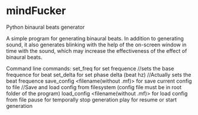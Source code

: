 # mindFucker
Python binaural beats generator

A simple program for generating binaural beats. In addition to generating sound, it also generates blinking with the help of the on-screen window in time with the sound, which may increase the effectiveness of the effect of binaural beats.

Command line commands:
set_freq <Frequence> for set frequence //sets the base frequence for beat
set_delta <Delta> for set phase delta (beat hz) //Actually sets the beat frequence
save_config <filename(without .mf)> for save current config to file //Save and load config from filesystem (config file must be in root folder of the program)
load_config <filename(without .mf)> for load config from file
pause for temporally stop generation
play for resume or start generation
